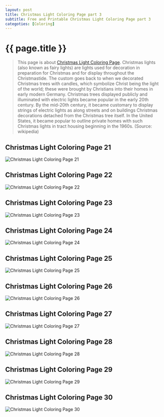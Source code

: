 ```yaml
---
layout: post
title: Christmas Light Coloring Page part 3
subtitle: Free and Printable Christmas Light Coloring Page part 3
categoties: [Coloring]
---
```

{{ page.title }}
================
> This page is about [Christmas Light Coloring Page](https://hoanghabelle.github.io/). Christmas lights (also known as fairy lights) are lights used for decoration in preparation for Christmas and for display throughout the Christmastide. The custom goes back to when we decorated Christmas trees with candles, which symbolize Christ being the light of the world; these were brought by Christians into their homes in early modern Germany. Christmas trees displayed publicly and illuminated with electric lights became popular in the early 20th century. By the mid-20th century, it became customary to display strings of electric lights as along streets and on buildings Christmas decorations detached from the Christmas tree itself. In the United States, it became popular to outline private homes with such Christmas lights in tract housing beginning in the 1960s. (Source: wikipedia)

## Christmas Light Coloring Page 21
![Christmas Light Coloring Page 21](https://hoanghabelle.github.io/images/Christmas-Light-Coloring-Page%20(21).jpg "Christmas Light Coloring Page 21")

## Christmas Light Coloring Page 22
![Christmas Light Coloring Page 22](https://hoanghabelle.github.io/images/Christmas-Light-Coloring-Page%20(22).jpg "Christmas Light Coloring Page 22")

## Christmas Light Coloring Page 23
![Christmas Light Coloring Page 23](https://hoanghabelle.github.io/images/Christmas-Light-Coloring-Page%20(23).jpg "Christmas Light Coloring Page 23")

## Christmas Light Coloring Page 24
![Christmas Light Coloring Page 24](https://hoanghabelle.github.io/images/Christmas-Light-Coloring-Page%20(24).jpg "Christmas Light Coloring Page 24")

<script async src="//pagead2.googlesyndication.com/pagead/js/adsbygoogle.js"></script><ins class="adsbygoogle" style="display:block" data-ad-format="fluid" data-ad-layout-key="-8i+1w-dq+e9+ft" data-ad-client="ca-pub-6753140515841889" data-ad-slot="6190446671"></ins> <script> (adsbygoogle = window.adsbygoogle || []).push({}); </script>

## Christmas Light Coloring Page 25
![Christmas Light Coloring Page 25](https://hoanghabelle.github.io/images/Christmas-Light-Coloring-Page%20(25).jpg "Christmas Light Coloring Page 25")

## Christmas Light Coloring Page 26
![Christmas Light Coloring Page 26](https://hoanghabelle.github.io/images/Christmas-Light-Coloring-Page%20(26).jpg "Christmas Light Coloring Page 26")

## Christmas Light Coloring Page 27
![Christmas Light Coloring Page 27](https://hoanghabelle.github.io/images/Christmas-Light-Coloring-Page%20(27).jpg "Christmas Light Coloring Page 27")

## Christmas Light Coloring Page 28
![Christmas Light Coloring Page 28](https://hoanghabelle.github.io/images/Christmas-Light-Coloring-Page%20(28).jpg "Christmas Light Coloring Page 28")

<script async src="//pagead2.googlesyndication.com/pagead/js/adsbygoogle.js"></script><ins class="adsbygoogle" style="display:block" data-ad-format="fluid" data-ad-layout-key="-8i+1w-dq+e9+ft" data-ad-client="ca-pub-6753140515841889" data-ad-slot="6190446671"></ins> <script> (adsbygoogle = window.adsbygoogle || []).push({}); </script>

## Christmas Light Coloring Page 29
![Christmas Light Coloring Page 29](https://hoanghabelle.github.io/images/Christmas-Light-Coloring-Page%20(29).jpg "Christmas Light Coloring Page 29")

## Christmas Light Coloring Page 30
![Christmas Light Coloring Page 30](https://hoanghabelle.github.io/images/Christmas-Light-Coloring-Page%20(30).jpg "Christmas Light Coloring Page 30")

